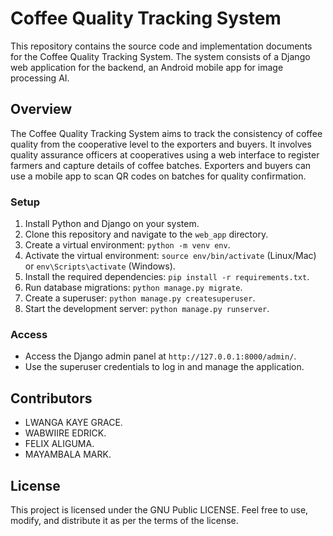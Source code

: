 # Coffee Quality Tracking System

This repository contains the source code and implementation documents for the Coffee Quality Tracking System. The system consists of a Django web application for the backend, an Android mobile app for image processing AI.

## Overview

The Coffee Quality Tracking System aims to track the consistency of coffee quality from the cooperative level to the exporters and buyers. It involves quality assurance officers at cooperatives using a web interface to register farmers and capture details of coffee batches. Exporters and buyers can use a mobile app to scan QR codes on batches for quality confirmation.


### Setup

1. Install Python and Django on your system.
2. Clone this repository and navigate to the `web_app` directory.
3. Create a virtual environment: `python -m venv env`.
4. Activate the virtual environment: `source env/bin/activate` (Linux/Mac) or `env\Scripts\activate` (Windows).
5. Install the required dependencies: `pip install -r requirements.txt`.
6. Run database migrations: `python manage.py migrate`.
7. Create a superuser: `python manage.py createsuperuser`.
8. Start the development server: `python manage.py runserver`.

### Access

- Access the Django admin panel at `http://127.0.0.1:8000/admin/`.
- Use the superuser credentials to log in and manage the application.

## Contributors

- LWANGA KAYE GRACE.
- WABWIIRE EDRICK.
- FELIX ALIGUMA.
- MAYAMBALA MARK.

## License

This project is licensed under the GNU Public LICENSE. Feel free to use, modify, and distribute it as per the terms of the license.
